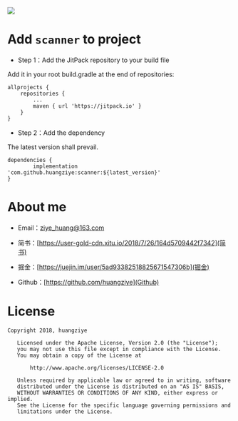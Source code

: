 [![](https://jitpack.io/v/huangziye/scanner.svg)](https://jitpack.io/#huangziye/scanner)

# Add ` scanner ` to project

- Step 1：Add the JitPack repository to your build file

Add it in your root build.gradle at the end of repositories:

```android
allprojects {
    repositories {
        ...
        maven { url 'https://jitpack.io' }
    }
}
```

- Step 2：Add the dependency

The latest version shall prevail.

```android
dependencies {
        implementation 'com.github.huangziye:scanner:${latest_version}'
}
```




# About me


- Email：ziye_huang@163.com

- 简书：[https://user-gold-cdn.xitu.io/2018/7/26/164d5709442f7342](简书)

- 掘金：[https://juejin.im/user/5ad93382518825671547306b](掘金)

- Github：[https://github.com/huangziye](Github)


# License

```
Copyright 2018, huangziye

   Licensed under the Apache License, Version 2.0 (the "License");
   you may not use this file except in compliance with the License.
   You may obtain a copy of the License at

       http://www.apache.org/licenses/LICENSE-2.0

   Unless required by applicable law or agreed to in writing, software
   distributed under the License is distributed on an "AS IS" BASIS,
   WITHOUT WARRANTIES OR CONDITIONS OF ANY KIND, either express or implied.
   See the License for the specific language governing permissions and
   limitations under the License.
```